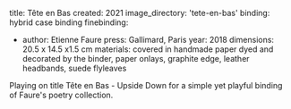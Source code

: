 title: Tête en Bas
created: 2021
image_directory: 'tete-en-bas'
binding: hybrid case binding
finebinding: 
- author: Etienne Faure
  press: Gallimard, Paris
  year: 2018
dimensions: 20.5 x 14.5 x1.5 cm
materials: covered in handmade paper dyed and decorated by the binder, paper onlays, graphite edge, leather headbands, suede flyleaves


Playing on title Tête en Bas - Upside Down for a simple yet playful binding of Faure's poetry collection. 
